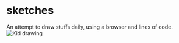 # sketches
An attempt to draw stuffs daily, using a browser and lines of code. 
![Kid drawing](https://media.npr.org/assets/img/2014/12/05/family-drawing-examples-together_wide-8fa9f2cc0ca9deab62ead4d72595c60c5446eb7d.jpg?s=1400)
